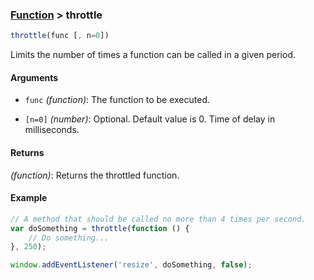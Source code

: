 ### [Function](../) > throttle

```js
throttle(func [, n=0])
```

Limits the number of times a function can be called in a given period.

#### Arguments

- `func` _(function)_: The function to be executed.

- `[n=0]` _(number)_: Optional. Default value is 0. Time of delay in milliseconds.

#### Returns

_(function)_: Returns the throttled function.

#### Example
```js
// A method that should be called no more than 4 times per second.
var doSomething = throttle(function () {
    // Do something...
}, 250);

window.addEventListener('resize', doSomething, false);
```
